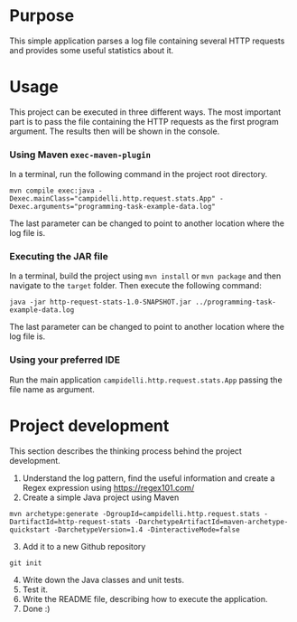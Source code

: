 # Purpose
This simple application parses a log file containing several HTTP requests and provides some useful statistics about it.

# Usage
This project can be executed in three different ways. The most important part is to pass the file containing the HTTP requests as the first program argument.
The results then will be shown in the console.
### Using Maven `exec-maven-plugin`
In a terminal, run the following command in the project root directory.
````
mvn compile exec:java -Dexec.mainClass="campidelli.http.request.stats.App" -Dexec.arguments="programming-task-example-data.log"
````
The last parameter can be changed to point to another location where the log file is.
### Executing the JAR file
In a terminal, build the project using `mvn install` or `mvn package` and then navigate to the `target` folder. Then execute the following command:
````
java -jar http-request-stats-1.0-SNAPSHOT.jar ../programming-task-example-data.log
````
The last parameter can be changed to point to another location where the log file is.
### Using your preferred IDE
Run the main application `campidelli.http.request.stats.App` passing the file name as argument.

# Project development
This section describes the thinking process behind the project development.

1. Understand the log pattern, find the useful information and create a Regex expression using https://regex101.com/
2. Create a simple Java project using Maven
````
mvn archetype:generate -DgroupId=campidelli.http.request.stats -DartifactId=http-request-stats -DarchetypeArtifactId=maven-archetype-quickstart -DarchetypeVersion=1.4 -DinteractiveMode=false
````
3. Add it to a new Github repository
````
git init
````
4. Write down the Java classes and unit tests.
5. Test it.
6. Write the README file, describing how to execute the application.
7. Done :)